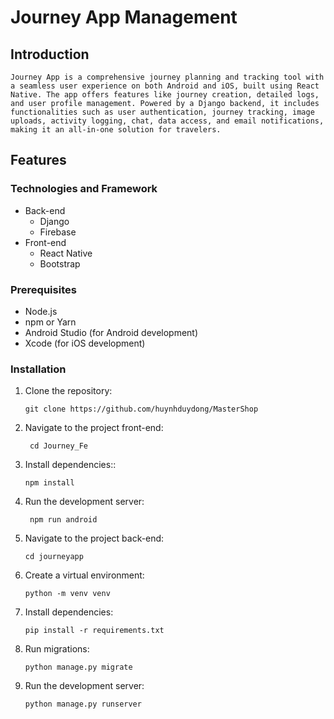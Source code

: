 # Journey App Management
## Introduction
    Journey App is a comprehensive journey planning and tracking tool with a seamless user experience on both Android and iOS, built using React Native. The app offers features like journey creation, detailed logs, and user profile management. Powered by a Django backend, it includes functionalities such as user authentication, journey tracking, image uploads, activity logging, chat, data access, and email notifications, making it an all-in-one solution for travelers.
## Features
### Technologies and Framework
- Back-end
  - Django
  - Firebase
- Front-end
  - React Native
  - Bootstrap
### Prerequisites

- Node.js
- npm or Yarn
- Android Studio (for Android development)
- Xcode (for iOS development)
### Installation

1. Clone the repository:
   ```
   git clone https://github.com/huynhduydong/MasterShop
   ```
2. Navigate to the project front-end:
   ```
    cd Journey_Fe
   ```
3. Install dependencies::
   ```
   npm install
   ```
4. Run the development server:
   ```
    npm run android
   ```
5. Navigate to the project back-end:
   ```
   cd journeyapp
   ```
6. Create a virtual environment:
   ```
   python -m venv venv
   ```
7. Install dependencies:
   ```
   pip install -r requirements.txt
   ```
8. Run migrations:
   ```
   python manage.py migrate
   ```
9. Run the development server:
   ```
   python manage.py runserver
   ```
